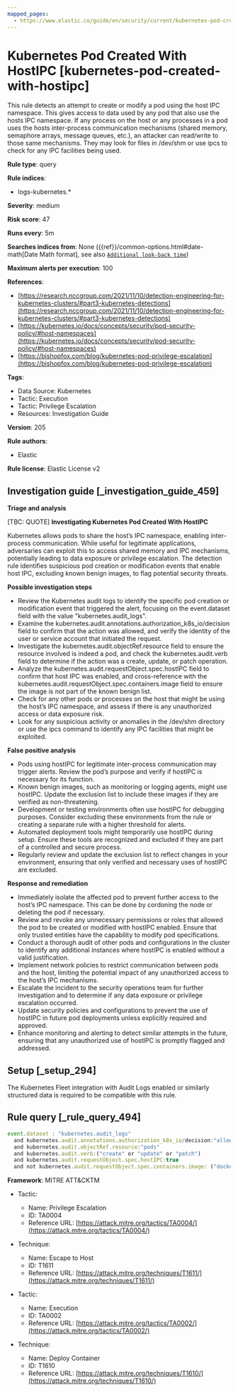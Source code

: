 ```yaml
---
mapped_pages:
  - https://www.elastic.co/guide/en/security/current/kubernetes-pod-created-with-hostipc.html
---
```


# Kubernetes Pod Created With HostIPC [kubernetes-pod-created-with-hostipc]

This rule detects an attempt to create or modify a pod using the host IPC namespace. This gives access to data used by any pod that also use the hosts IPC namespace. If any process on the host or any processes in a pod uses the hosts inter-process communication mechanisms (shared memory, semaphore arrays, message queues, etc.), an attacker can read/write to those same mechanisms. They may look for files in /dev/shm or use ipcs to check for any IPC facilities being used.

**Rule type**: query

**Rule indices**:

* logs-kubernetes.*

**Severity**: medium

**Risk score**: 47

**Runs every**: 5m

**Searches indices from**: None ({{ref}}/common-options.html#date-math[Date Math format], see also [`Additional look-back time`](docs-content://solutions/security/detect-and-alert/create-detection-rule.md#rule-schedule))

**Maximum alerts per execution**: 100

**References**:

* [https://research.nccgroup.com/2021/11/10/detection-engineering-for-kubernetes-clusters/#part3-kubernetes-detections](https://research.nccgroup.com/2021/11/10/detection-engineering-for-kubernetes-clusters/#part3-kubernetes-detections)
* [https://kubernetes.io/docs/concepts/security/pod-security-policy/#host-namespaces](https://kubernetes.io/docs/concepts/security/pod-security-policy/#host-namespaces)
* [https://bishopfox.com/blog/kubernetes-pod-privilege-escalation](https://bishopfox.com/blog/kubernetes-pod-privilege-escalation)

**Tags**:

* Data Source: Kubernetes
* Tactic: Execution
* Tactic: Privilege Escalation
* Resources: Investigation Guide

**Version**: 205

**Rule authors**:

* Elastic

**Rule license**: Elastic License v2

## Investigation guide [_investigation_guide_459]

**Triage and analysis**

[TBC: QUOTE]
**Investigating Kubernetes Pod Created With HostIPC**

Kubernetes allows pods to share the host’s IPC namespace, enabling inter-process communication. While useful for legitimate applications, adversaries can exploit this to access shared memory and IPC mechanisms, potentially leading to data exposure or privilege escalation. The detection rule identifies suspicious pod creation or modification events that enable host IPC, excluding known benign images, to flag potential security threats.

**Possible investigation steps**

* Review the Kubernetes audit logs to identify the specific pod creation or modification event that triggered the alert, focusing on the event.dataset field with the value "kubernetes.audit_logs".
* Examine the kubernetes.audit.annotations.authorization_k8s_io/decision field to confirm that the action was allowed, and verify the identity of the user or service account that initiated the request.
* Investigate the kubernetes.audit.objectRef.resource field to ensure the resource involved is indeed a pod, and check the kubernetes.audit.verb field to determine if the action was a create, update, or patch operation.
* Analyze the kubernetes.audit.requestObject.spec.hostIPC field to confirm that host IPC was enabled, and cross-reference with the kubernetes.audit.requestObject.spec.containers.image field to ensure the image is not part of the known benign list.
* Check for any other pods or processes on the host that might be using the host’s IPC namespace, and assess if there is any unauthorized access or data exposure risk.
* Look for any suspicious activity or anomalies in the /dev/shm directory or use the ipcs command to identify any IPC facilities that might be exploited.

**False positive analysis**

* Pods using hostIPC for legitimate inter-process communication may trigger alerts. Review the pod’s purpose and verify if hostIPC is necessary for its function.
* Known benign images, such as monitoring or logging agents, might use hostIPC. Update the exclusion list to include these images if they are verified as non-threatening.
* Development or testing environments often use hostIPC for debugging purposes. Consider excluding these environments from the rule or creating a separate rule with a higher threshold for alerts.
* Automated deployment tools might temporarily use hostIPC during setup. Ensure these tools are recognized and excluded if they are part of a controlled and secure process.
* Regularly review and update the exclusion list to reflect changes in your environment, ensuring that only verified and necessary uses of hostIPC are excluded.

**Response and remediation**

* Immediately isolate the affected pod to prevent further access to the host’s IPC namespace. This can be done by cordoning the node or deleting the pod if necessary.
* Review and revoke any unnecessary permissions or roles that allowed the pod to be created or modified with hostIPC enabled. Ensure that only trusted entities have the capability to modify pod specifications.
* Conduct a thorough audit of other pods and configurations in the cluster to identify any additional instances where hostIPC is enabled without a valid justification.
* Implement network policies to restrict communication between pods and the host, limiting the potential impact of any unauthorized access to the host’s IPC mechanisms.
* Escalate the incident to the security operations team for further investigation and to determine if any data exposure or privilege escalation occurred.
* Update security policies and configurations to prevent the use of hostIPC in future pod deployments unless explicitly required and approved.
* Enhance monitoring and alerting to detect similar attempts in the future, ensuring that any unauthorized use of hostIPC is promptly flagged and addressed.


## Setup [_setup_294]

The Kubernetes Fleet integration with Audit Logs enabled or similarly structured data is required to be compatible with this rule.


## Rule query [_rule_query_494]

```js
event.dataset : "kubernetes.audit_logs"
  and kubernetes.audit.annotations.authorization_k8s_io/decision:"allow"
  and kubernetes.audit.objectRef.resource:"pods"
  and kubernetes.audit.verb:("create" or "update" or "patch")
  and kubernetes.audit.requestObject.spec.hostIPC:true
  and not kubernetes.audit.requestObject.spec.containers.image: ("docker.elastic.co/beats/elastic-agent:8.4.0")
```

**Framework**: MITRE ATT&CKTM

* Tactic:

    * Name: Privilege Escalation
    * ID: TA0004
    * Reference URL: [https://attack.mitre.org/tactics/TA0004/](https://attack.mitre.org/tactics/TA0004/)

* Technique:

    * Name: Escape to Host
    * ID: T1611
    * Reference URL: [https://attack.mitre.org/techniques/T1611/](https://attack.mitre.org/techniques/T1611/)

* Tactic:

    * Name: Execution
    * ID: TA0002
    * Reference URL: [https://attack.mitre.org/tactics/TA0002/](https://attack.mitre.org/tactics/TA0002/)

* Technique:

    * Name: Deploy Container
    * ID: T1610
    * Reference URL: [https://attack.mitre.org/techniques/T1610/](https://attack.mitre.org/techniques/T1610/)




